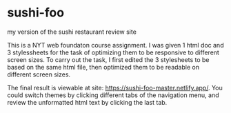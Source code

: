 # sushi-foo
my version of the sushi restaurant review site

This is a NYT web foundaton course assignment.  I was given 1 html doc and 3 stylessheets for the task of optimizing them to be responsive to different screen sizes.  To carry out the task, I first edited the 3 stylesheets to be based on the same html file, then optimized them to be readable on different screen sizes.

The final result is viewable at site: https://sushi-foo-master.netlify.app/.  You could switch themes by clicking different tabs of the navigation menu, and review the unformatted html text by clicking the last tab.
